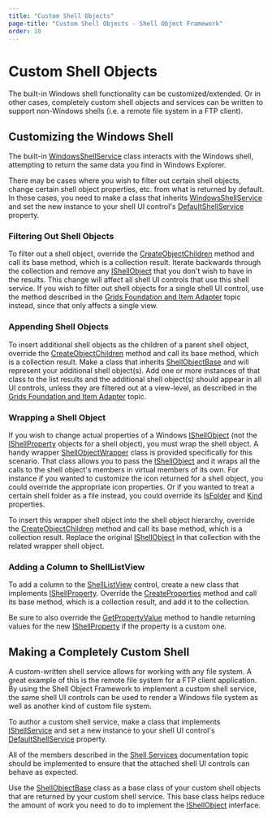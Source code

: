 ```yaml
---
title: "Custom Shell Objects"
page-title: "Custom Shell Objects - Shell Object Framework"
order: 10
---
```

# Custom Shell Objects

The built-in Windows shell functionality can be customized/extended.  Or in other cases, completely custom shell objects and services can be written to support non-Windows shells (i.e. a remote file system in a FTP client).

## Customizing the Windows Shell

The built-in [WindowsShellService](xref:ActiproSoftware.Shell.WindowsShellService) class interacts with the Windows shell, attempting to return the same data you find in Windows Explorer.

There may be cases where you wish to filter out certain shell objects, change certain shell object properties, etc. from what is returned by default.  In these cases, you need to make a class that inherits [WindowsShellService](xref:ActiproSoftware.Shell.WindowsShellService) and set the new instance to your shell UI control's [DefaultShellService](xref:@ActiproUIRoot.Controls.Shell.ShellTreeListBox.DefaultShellService) property.

### Filtering Out Shell Objects

To filter out a shell object, override the [CreateObjectChildren](xref:ActiproSoftware.Shell.WindowsShellService.CreateObjectChildren*) method and call its base method, which is a collection result.  Iterate backwards through the collection and remove any [IShellObject](xref:ActiproSoftware.Shell.IShellObject) that you don't wish to have in the results.  This change will affect all shell UI controls that use this shell service.  If you wish to filter out shell objects for a single shell UI control, use the method described in the [Grids Foundation and Item Adapter](../grids-foundation.md) topic instead, since that only affects a single view.

### Appending Shell Objects

To insert additional shell objects as the children of a parent shell object, override the [CreateObjectChildren](xref:ActiproSoftware.Shell.WindowsShellService.CreateObjectChildren*) method and call its base method, which is a collection result.  Make a class that inherits [ShellObjectBase](xref:ActiproSoftware.Shell.ShellObjectBase) and will represent your additional shell object(s).  Add one or more instances of that class to the list results and the additional shell object(s) should appear in all UI controls, unless they are filtered out at a view-level, as described in the [Grids Foundation and Item Adapter](../grids-foundation.md) topic.

### Wrapping a Shell Object

If you wish to change actual properties of a Windows [IShellObject](xref:ActiproSoftware.Shell.IShellObject) (not the [IShellProperty](xref:ActiproSoftware.Shell.IShellProperty) objects for a shell object), you must wrap the shell object.  A handy wrapper [ShellObjectWrapper](xref:ActiproSoftware.Shell.ShellObjectWrapper) class is provided specifically for this scenario.  That class allows you to pass the [IShellObject](xref:ActiproSoftware.Shell.IShellObject) and it wraps all the calls to the shell object's members in virtual members of its own.  For instance if you wanted to customize the icon returned for a shell object, you could override the appropriate icon properties.  Or if you wanted to treat a certain shell folder as a file instead, you could override its [IsFolder](xref:ActiproSoftware.Shell.ShellObjectWrapper.IsFolder) and [Kind](xref:ActiproSoftware.Shell.ShellObjectWrapper.Kind) properties.

To insert this wrapper shell object into the shell object hierarchy, override the [CreateObjectChildren](xref:ActiproSoftware.Shell.WindowsShellService.CreateObjectChildren*) method and call its base method, which is a collection result.  Replace the original [IShellObject](xref:ActiproSoftware.Shell.IShellObject) in that collection with the related wrapper shell object.

### Adding a Column to ShellListView

To add a column to the [ShellListView](../shelllistview.md) control, create a new class that implements [IShellProperty](xref:ActiproSoftware.Shell.IShellProperty).  Override the [CreateProperties](xref:ActiproSoftware.Shell.WindowsShellService.CreateProperties*) method and call its base method, which is a collection result, and add it to the collection.

Be sure to also override the [GetPropertyValue](xref:ActiproSoftware.Shell.IShellService.GetPropertyValue*) method to handle returning values for the new [IShellProperty](xref:ActiproSoftware.Shell.IShellProperty) if the property is a custom one.

## Making a Completely Custom Shell

A custom-written shell service allows for working with any file system.  A great example of this is the remote file system for a FTP client application.  By using the Shell Object Framework to implement a custom shell service, the same shell UI controls can be used to render a Windows file system as well as another kind of custom file system.

To author a custom shell service, make a class that implements [IShellService](xref:ActiproSoftware.Shell.IShellService) and set a new instance to your shell UI control's [DefaultShellService](xref:@ActiproUIRoot.Controls.Shell.ShellTreeListBox.DefaultShellService) property.

All of the members described in the [Shell Services](shell-services.md) documentation topic should be implemented to ensure that the attached shell UI controls can behave as expected.

Use the [ShellObjectBase](xref:ActiproSoftware.Shell.ShellObjectBase) class as a base class of your custom shell objects that are returned by your custom shell service.  This base class helps reduce the amount of work you need to do to implement the [IShellObject](xref:ActiproSoftware.Shell.IShellObject) interface.
